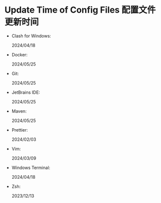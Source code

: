 # Update Time of Config Files 配置文件更新时间

- Clash for Windows:

    2024/04/18

- Docker:

    2024/05/25

- Git:

    2024/05/25

- JetBrains IDE:

    2024/05/25

- Maven:

    2024/05/25

- Prettier:

    2024/02/03

- Vim:

    2024/03/09

- Windows Terminal:

    2024/04/18

- Zsh:

    2023/12/13

